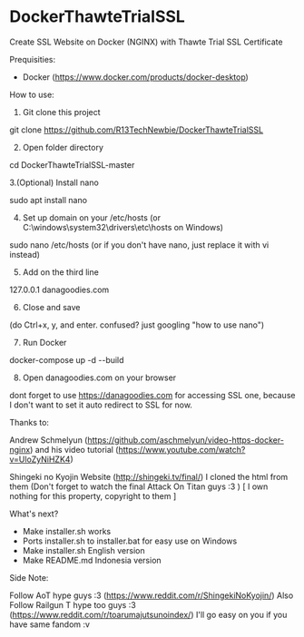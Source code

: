 # DockerThawteTrialSSL
Create SSL Website on Docker (NGINX) with Thawte Trial SSL Certificate

Prequisities:

- Docker (https://www.docker.com/products/docker-desktop)

How to use:

1. Git clone this project 

git clone https://github.com/R13TechNewbie/DockerThawteTrialSSL

2. Open folder directory

cd DockerThawteTrialSSL-master

3.(Optional) Install nano

sudo apt install nano

4. Set up domain on your /etc/hosts (or C:\windows\system32\drivers\etc\hosts on Windows)

sudo nano /etc/hosts (or if you don't have nano, just replace it with vi instead)

5. Add on the third line

127.0.0.1	danagoodies.com

6. Close and save

(do Ctrl+x, y, and enter. confused? just googling "how to use nano")

7. Run Docker

docker-compose up -d --build

8. Open danagoodies.com on your browser

dont forget to use https://danagoodies.com for accessing SSL one, because I don't want to set it auto redirect to SSL for now. 


Thanks to:

Andrew Schmelyun (https://github.com/aschmelyun/video-https-docker-nginx) and his video tutorial (https://www.youtube.com/watch?v=UloZyNiHZK4)

Shingeki no Kyojin Website (http://shingeki.tv/final/) I cloned the html from them (Don't forget to watch the final Attack On Titan guys :3 ) [ I own nothing for this property, copyright to them ]

What's next?

- Make installer.sh works
- Ports installer.sh to installer.bat for easy use on Windows
- Make installer.sh English version
- Make README.md Indonesia version

Side Note:

Follow AoT hype guys :3 (https://www.reddit.com/r/ShingekiNoKyojin/)
Also Follow Railgun T hype too guys :3 (https://www.reddit.com/r/toarumajutsunoindex/)
I'll go easy on you if you have same fandom :v
